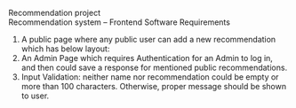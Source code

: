 Recommendation project  
Recommendation system – Frontend
Software Requirements
1. A public page where any public user can add a new recommendation which has below layout:
2. An Admin Page which requires Authentication for an Admin to log in, and then could save a 
response for mentioned public recommendations.
3. Input Validation: neither name nor recommendation could be empty or more than 100 
characters. Otherwise, proper message should be shown to user.
